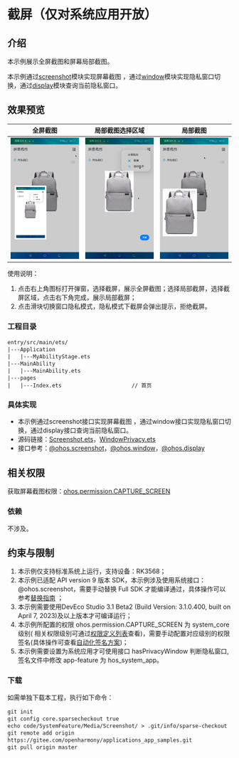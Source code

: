 # 截屏（仅对系统应用开放）

## 介绍

本示例展示全屏截图和屏幕局部截图。

本示例通过[screenshot](https://gitee.com/openharmony/docs/blob/master/zh-cn/application-dev/reference/apis-arkui/js-apis-screenshot.md)模块实现屏幕截图 ，通过[window](https://gitee.com/openharmony/docs/blob/master/zh-cn/application-dev/reference/apis-arkui/js-apis-window.md#setwindowprivacymode9)模块实现隐私窗口切换，通过[display](https://gitee.com/openharmony/docs/blob/master/zh-cn/application-dev/reference/apis/js-apis-display.md#displayhasprivatewindow9)模块查询当前隐私窗口。

## 效果预览

|全屏截图|局部截图选择区域|局部截图|
|----------|----------|----------|
|![](screenshots/device/full-screenshot.png)|![](screenshots/device/part-select.png)|![](screenshots/device/part-screenshot.png)|

使用说明：

1. 点击右上角图标打开弹窗，选择截屏，展示全屏截图；选择局部截屏，选择截屏区域，点击右下角完成，展示局部截屏；
2. 点击滑块切换窗口隐私模式，隐私模式下截屏会弹出提示，拒绝截屏。

### 工程目录
```
entry/src/main/ets/
|---Application
|   |---MyAbilityStage.ets                    
|---MainAbility
|   |---MainAbility.ets
|---pages
|   |---Index.ets                      // 首页
```
### 具体实现

* 本示例通过screenshot接口实现屏幕截图 ，通过window接口实现隐私窗口切换，通过display接口查询当前隐私窗口。
* 源码链接：[Screenshot.ets](Feature/src/main/ets/components/utils/Screenshot.ets)，[WindowPrivacy.ets](Feature/src/main/ets/components/utils/WindowPrivacy.ets)
* 接口参考：[@ohos.screenshot](https://gitee.com/openharmony/docs/blob/master/zh-cn/application-dev/reference/apis/js-apis-screenshot.md)，[@ohos.window](https://gitee.com/openharmony/docs/blob/master/zh-cn/application-dev/reference/apis-arkui/js-apis-window.md#setwindowprivacymode9)，[@ohos.display](https://gitee.com/openharmony/docs/blob/master/zh-cn/application-dev/reference/apis/js-apis-display.md#displayhasprivatewindow9)

## 相关权限

获取屏幕截图权限：[ohos.permission.CAPTURE_SCREEN](https://gitee.com/openharmony/docs/blob/master/zh-cn/application-dev/security/permission-list.md#ohospermissioncapture_screen)

### 依赖

不涉及。

## 约束与限制

1. 本示例仅支持标准系统上运行，支持设备：RK3568；
2. 本示例已适配 API version 9 版本 SDK，本示例涉及使用系统接口：@ohos.screenshot，需要手动替换 Full SDK
   才能编译通过，具体操作可以参考[替换指南](https://gitee.com/openharmony/docs/blob/master/zh-cn/application-dev/faqs/full-sdk-switch-guide.md)
   ；
3. 本示例需要使用DevEco Studio 3.1 Beta2 (Build Version: 3.1.0.400, built on April 7, 2023)及以上版本才可编译运行；
4. 本示例所配置的权限 ohos.permission.CAPTURE_SCREEN 为 system_core 级别(
   相关权限级别可通过[权限定义列表](https://gitee.com/openharmony/docs/blob/master/zh-cn/application-dev/security/permission-list.md)查看)，需要手动配置对应级别的权限签名(具体操作可查看[自动化签名方案](https://docs.openharmony.cn/pages/v3.2/zh-cn/application-dev/security/hapsigntool-overview.md/))；
5. 本示例需要设置为系统应用才可使用接口 hasPrivacyWindow 判断隐私窗口,签名文件中修改 app-feature 为 hos_system_app。

### 下载

如需单独下载本工程，执行如下命令：
```
git init
git config core.sparsecheckout true
echo code/SystemFeature/Media/Screenshot/ > .git/info/sparse-checkout
git remote add origin https://gitee.com/openharmony/applications_app_samples.git
git pull origin master

```
